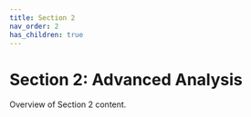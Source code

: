 ```yaml
---
title: Section 2
nav_order: 2
has_children: true
---
```


# Section 2: Advanced Analysis

Overview of Section 2 content.

